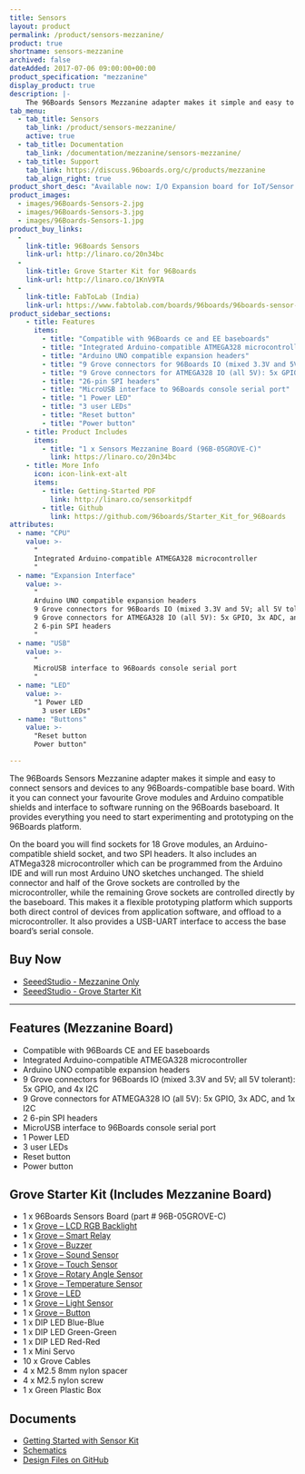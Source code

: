 ```yaml
---
title: Sensors
layout: product
permalink: /product/sensors-mezzanine/
product: true
shortname: sensors-mezzanine
archived: false
dateAdded: 2017-07-06 09:00:00+00:00
product_specification: "mezzanine"
display_product: true
description: |-
    The 96Boards Sensors Mezzanine adapter makes it simple and easy to connect sensors and devices to any 96Boards-compatible base board. With it you can connect your favourite Grove modules and Arduino compatible shields and interface to software running on the 96Boards baseboard. It provides everything you need to start experimenting and prototyping on the 96Boards platform.
tab_menu:
  - tab_title: Sensors
    tab_link: /product/sensors-mezzanine/
    active: true
  - tab_title: Documentation
    tab_link: /documentation/mezzanine/sensors-mezzanine/
  - tab_title: Support
    tab_link: https://discuss.96boards.org/c/products/mezzanine
    tab_align_right: true
product_short_desc: "Available now: I/O Expansion board for IoT/Sensor applications, with SoC and Arduino-compatible Grove module interfaces, and Arduino-compatible shield connectors."
product_images:
  - images/96Boards-Sensors-2.jpg
  - images/96Boards-Sensors-3.jpg
  - images/96Boards-Sensors-1.jpg
product_buy_links:
  -
    link-title: 96Boards Sensors
    link-url: http://linaro.co/20n34bc
  -
    link-title: Grove Starter Kit for 96Boards
    link-url: http://linaro.co/1KnV9TA
  -
    link-title: FabToLab (India)
    link-url: https://www.fabtolab.com/boards/96boards/96boards-sensor-adapter
product_sidebar_sections:
    - title: Features
      items:
        - title: "Compatible with 96Boards ce and EE baseboards"
        - title: "Integrated Arduino-compatible ATMEGA328 microcontroller"
        - title: "Arduino UNO compatible expansion headers"
        - title: "9 Grove connectors for 96Boards IO (mixed 3.3V and 5V; all 5V tolerant): 5x GPIO, and 4x I2C"
        - title: "9 Grove connectors for ATMEGA328 IO (all 5V): 5x GPIO, 3x ADC, and 1x I2C"
        - title: "26-pin SPI headers"
        - title: "MicroUSB interface to 96Boards console serial port"
        - title: "1 Power LED"
        - title: "3 user LEDs"
        - title: "Reset button"
        - title: "Power button"
    - title: Product Includes
      items:
        - title: "1 x Sensors Mezzanine Board (96B-05GROVE-C)"
          link: https://linaro.co/20n34bc
    - title: More Info
      icon: icon-link-ext-alt
      items:
        - title: Getting-Started PDF
          link: http://linaro.co/sensorkitpdf
        - title: Github
          link: https://github.com/96boards/Starter_Kit_for_96Boards
attributes:
  - name: "CPU"
    value: >-
      "
      Integrated Arduino-compatible ATMEGA328 microcontroller
      "
  - name: "Expansion Interface"
    value: >-
      "
      Arduino UNO compatible expansion headers
      9 Grove connectors for 96Boards IO (mixed 3.3V and 5V; all 5V tolerant): 5x GPIO, and 4x I2C
      9 Grove connectors for ATMEGA328 IO (all 5V): 5x GPIO, 3x ADC, and 1x I2C
      2 6-pin SPI headers
      "
  - name: "USB"
    value: >-
      "
      MicroUSB interface to 96Boards console serial port
      "
  - name: "LED"
    value: >-
      "1 Power LED
        3 user LEDs"
  - name: "Buttons"
    value: >-
      "Reset button
      Power button"

---
```

The 96Boards Sensors Mezzanine adapter makes it simple and easy to connect sensors and devices to any 96Boards-compatible base board. With it you can connect your favourite Grove modules and Arduino compatible shields and interface to software running
on the 96Boards baseboard. It provides everything you need to start experimenting and prototyping on the 96Boards platform.

On the board you will find sockets for 18 Grove modules, an Arduino-compatible shield socket, and two SPI headers. It also includes an ATMega328 microcontroller which can be programmed from the Arduino IDE and will run most Arduino UNO sketches
unchanged. The shield connector and half of the Grove sockets are controlled by the microcontroller, while the remaining Grove sockets are controlled directly by the baseboard. This makes it a flexible prototyping platform which supports both direct
control of devices from application software, and offload to a microcontroller. It also provides a USB-UART interface to access the base board’s serial console.

## Buy Now

- [SeeedStudio - Mezzanine Only](http://linaro.co/20n34bc)
- [SeeedStudio - Grove Starter Kit](http://linaro.co/1KnV9TA)

***

## Features (Mezzanine Board)

- Compatible with 96Boards CE and EE baseboards
- Integrated Arduino-compatible ATMEGA328 microcontroller
- Arduino UNO compatible expansion headers
- 9 Grove connectors for 96Boards IO (mixed 3.3V and 5V; all 5V tolerant): 5x GPIO, and 4x I2C
- 9 Grove connectors for ATMEGA328 IO (all 5V): 5x GPIO, 3x ADC, and 1x I2C
- 2 6-pin SPI headers
- MicroUSB interface to 96Boards console serial port
- 1 Power LED
- 3 user LEDs
- Reset button
- Power button

## Grove Starter Kit (Includes Mezzanine Board)

- 1 x 96Boards Sensors Board (part # 96B-05GROVE-C)
- 1 x [Grove – LCD RGB Backlight](http://www.seeedstudio.com/depot/Grove-LCD-RGB-Backlight-p-1643.html?cPath=34_36)
- 1 x [Grove – Smart Relay](http://www.seeedstudio.com/depot/grove-relay-p-769.html?cPath=156_160)
- 1 x [Grove – Buzzer](http://www.seeedstudio.com/depot/grove-buzzer-p-768.html?cPath=156_159)
- 1 x [Grove – Sound Sensor](http://www.seeedstudio.com/depot/grove-sound-sensor-p-752.html?cPath=144_148)
- 1 x [Grove – Touch Sensor](http://www.seeedstudio.com/depot/grove-touch-sensor-p-747.html?cPath=156_160)
- 1 x [Grove – Rotary Angle Sensor](https://www.seeedstudio.com/Grove-Rotary-Angle-Sensor-P.html)
- 1 x [Grove – Temperature Sensor](http://www.seeedstudio.com/depot/grove-temperature-sensor-p-774.html?cPath=144_147)
- 1 x [Grove – LED](http://www.seeedstudio.com/depot/Grove-LED-p-767.html?cPath=81_35)
- 1 x [Grove – Light Sensor](http://www.seeedstudio.com/depot/Grove-Light-Sensor-p-746.html?cPath=25_27)
- 1 x [Grove – Button](http://www.seeedstudio.com/depot/grove-button-p-766.html?cPath=156_160)
- 1 x DIP LED Blue-Blue
- 1 x DIP LED Green-Green
- 1 x DIP LED Red-Red
- 1 x Mini Servo
- 10 x Grove Cables
- 4 x M2.5 8mm nylon spacer
- 4 x M2.5 nylon screw
- 1 x Green Plastic Box

## Documents

- [Getting Started with Sensor Kit](http://linaro.co/sensorkitpdf)
- [Schematics](https://github.com/96boards/96boards-sensors/raw/master/Sensors.pdf)
- [Design Files on GitHub](https://github.com/96boards/96boards-sensors)

